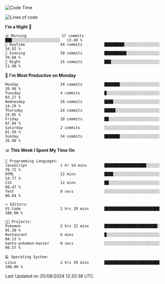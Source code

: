 <!--START_SECTION:waka-->
![Code Time](http://img.shields.io/badge/Code%20Time-208%20hrs%2056%20mins-blue)

![Lines of code](https://img.shields.io/badge/From%20Hello%20World%20I%27ve%20Written-16.7%20thousand%20lines%20of%20code-blue)

**I'm a Night 🦉** 

```text
🌞 Morning                17 commits          ███░░░░░░░░░░░░░░░░░░░░░░   13.49 % 
🌆 Daytime                44 commits          █████████░░░░░░░░░░░░░░░░   34.92 % 
🌃 Evening                50 commits          ██████████░░░░░░░░░░░░░░░   39.68 % 
🌙 Night                  15 commits          ███░░░░░░░░░░░░░░░░░░░░░░   11.90 % 
```
📅 **I'm Most Productive on Monday** 

```text
Monday                   34 commits          ███████░░░░░░░░░░░░░░░░░░   26.98 % 
Tuesday                  4 commits           █░░░░░░░░░░░░░░░░░░░░░░░░   03.17 % 
Wednesday                18 commits          ████░░░░░░░░░░░░░░░░░░░░░   14.29 % 
Thursday                 24 commits          █████░░░░░░░░░░░░░░░░░░░░   19.05 % 
Friday                   10 commits          ██░░░░░░░░░░░░░░░░░░░░░░░   07.94 % 
Saturday                 2 commits           ░░░░░░░░░░░░░░░░░░░░░░░░░   01.59 % 
Sunday                   34 commits          ███████░░░░░░░░░░░░░░░░░░   26.98 % 
```


📊 **This Week I Spent My Time On** 

```text
💬 Programming Languages: 
JavaScript               1 hr 54 mins        ███████████████████░░░░░░   76.72 % 
HTML                     22 mins             ████░░░░░░░░░░░░░░░░░░░░░   14.77 % 
CSS                      12 mins             ██░░░░░░░░░░░░░░░░░░░░░░░   08.47 % 
Text                     0 secs              ░░░░░░░░░░░░░░░░░░░░░░░░░   00.04 % 

🔥 Editors: 
VS Code                  2 hrs 29 mins       █████████████████████████   100.00 % 

🐱‍💻 Projects: 
Pokemon                  2 hrs 22 mins       ████████████████████████░   95.30 % 
Restaurant               6 mins              █░░░░░░░░░░░░░░░░░░░░░░░░   04.13 % 
kanto-pokemon-master     0 secs              ░░░░░░░░░░░░░░░░░░░░░░░░░   00.57 % 

💻 Operating System: 
Linux                    2 hrs 29 mins       █████████████████████████   100.00 % 
```


 Last Updated on 20/08/2024 12:20:38 UTC
<!--END_SECTION:waka-->
